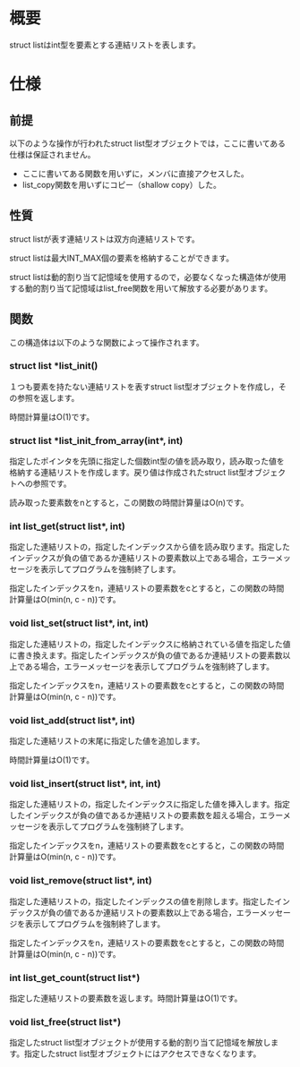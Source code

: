 # 概要
struct listはint型を要素とする連結リストを表します。
# 仕様
## 前提
以下のような操作が行われたstruct list型オブジェクトでは，ここに書いてある仕様は保証されません。
- ここに書いてある関数を用いずに，メンバに直接アクセスした。
- list_copy関数を用いずにコピー（shallow copy）した。
## 性質
struct listが表す連結リストは双方向連結リストです。

struct listは最大INT_MAX個の要素を格納することができます。

struct listは動的割り当て記憶域を使用するので，必要なくなった構造体が使用する動的割り当て記憶域はlist_free関数を用いて解放する必要があります。
## 関数
この構造体は以下のような関数によって操作されます。
### struct list *list_init()
１つも要素を持たない連結リストを表すstruct list型オブジェクトを作成し，その参照を返します。

時間計算量はO(1)です。
### struct list *list_init_from_array(int\*, int)
指定したポインタを先頭に指定した個数int型の値を読み取り，読み取った値を格納する連結リストを作成します。戻り値は作成されたstruct list型オブジェクトへの参照です。

読み取った要素数をnとすると，この関数の時間計算量はO(n)です。
### int list_get(struct list\*, int)
指定した連結リストの，指定したインデックスから値を読み取ります。指定したインデックスが負の値であるか連結リストの要素数以上である場合，エラーメッセージを表示してプログラムを強制終了します。

指定したインデックスをn，連結リストの要素数をcとすると，この関数の時間計算量はO(min(n, c - n))です。
### void list_set(struct list\*, int, int)
指定した連結リストの，指定したインデックスに格納されている値を指定した値に書き換えます。指定したインデックスが負の値であるか連結リストの要素数以上である場合，エラーメッセージを表示してプログラムを強制終了します。

指定したインデックスをn，連結リストの要素数をcとすると，この関数の時間計算量はO(min(n, c - n))です。
### void list_add(struct list\*, int)
指定した連結リストの末尾に指定した値を追加します。

時間計算量はO(1)です。
### void list_insert(struct list\*, int, int)
指定した連結リストの，指定したインデックスに指定した値を挿入します。指定したインデックスが負の値であるか連結リストの要素数を超える場合，エラーメッセージを表示してプログラムを強制終了します。

指定したインデックスをn，連結リストの要素数をcとすると，この関数の時間計算量はO(min(n, c - n))です。
### void list_remove(struct list\*, int)
指定した連結リストの，指定したインデックスの値を削除します。指定したインデックスが負の値であるか連結リストの要素数以上である場合，エラーメッセージを表示してプログラムを強制終了します。

指定したインデックスをn，連結リストの要素数をcとすると，この関数の時間計算量はO(min(n, c - n))です。
### int list_get_count(struct list\*)
指定した連結リストの要素数を返します。時間計算量はO(1)です。
### void list_free(struct list\*)
指定したstruct list型オブジェクトが使用する動的割り当て記憶域を解放します。指定したstruct list型オブジェクトにはアクセスできなくなります。